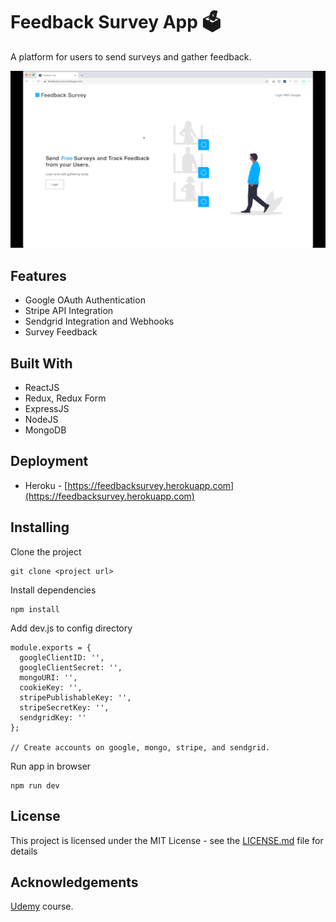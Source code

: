 # Feedback Survey App 🗳

A platform for users to send surveys and gather feedback.

![alt text](feedback.gif)

## Features

* Google OAuth Authentication
* Stripe API Integration
* Sendgrid Integration and Webhooks
* Survey Feedback

## Built With

* ReactJS
* Redux, Redux Form
* ExpressJS
* NodeJS
* MongoDB

## Deployment

* Heroku - [https://feedbacksurvey.herokuapp.com](https://feedbacksurvey.herokuapp.com)

## Installing

Clone the project
```
git clone <project url>
```

Install dependencies
```
npm install
```

Add dev.js to config directory
```
module.exports = {
  googleClientID: '',
  googleClientSecret: '',
  mongoURI: '',
  cookieKey: '',
  stripePublishableKey: '',
  stripeSecretKey: '',
  sendgridKey: ''
};

// Create accounts on google, mongo, stripe, and sendgrid.
```

Run app in browser
```
npm run dev
```

## License

This project is licensed under the MIT License - see the [LICENSE.md](LICENSE.md) file for details

## Acknowledgements

[Udemy](https://www.udemy.com/course/node-with-react-fullstack-web-development/) course.
